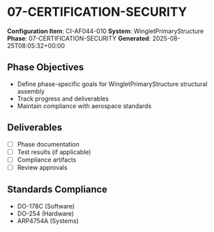 # 07-CERTIFICATION-SECURITY

**Configuration Item**: CI-AF044-010
**System**: WingletPrimaryStructure
**Phase**: 07-CERTIFICATION-SECURITY
**Generated**: 2025-08-25T08:05:32+00:00

## Phase Objectives
- Define phase-specific goals for WingletPrimaryStructure structural assembly
- Track progress and deliverables
- Maintain compliance with aerospace standards

## Deliverables
- [ ] Phase documentation
- [ ] Test results (if applicable)
- [ ] Compliance artifacts
- [ ] Review approvals

## Standards Compliance
- DO-178C (Software)
- DO-254 (Hardware)
- ARP4754A (Systems)

